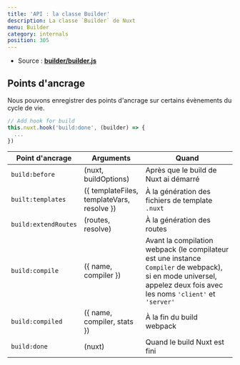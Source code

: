 ```yaml
---
title: 'API : la classe Builder'
description: La classe `Builder` de Nuxt
menu: Builder
category: internals
position: 305
---
```


- Source : **[builder/builder.js](https://github.com/nuxt/nuxt.js/blob/dev/packages/builder/src/builder.js)**

## Points d'ancrage

Nous pouvons enregistrer des points d'ancrage sur certains évènements du cycle de vie.

```js
// Add hook for build
this.nuxt.hook('build:done', (builder) => {
  ...
})
```

| Point d'ancrage      | Arguments                                  | Quand                                                                                                                                                                |
| -------------------- | ------------------------------------------ | -------------------------------------------------------------------------------------------------------------------------------------------------------------------- |
| `build:before`       | (nuxt, buildOptions)                       | Après que le build de Nuxt ai démarré                                                                                                                                |
| `built:templates`    | ({ templateFiles, templateVars, resolve }) | À la génération des fichiers de template `.nuxt`                                                                                                                     |
| `build:extendRoutes` | (routes, resolve)                          | À la génération des routes                                                                                                                                           |
| `build:compile`      | ({ name, compiler })                       | Avant la compilation webpack (le compilateur est une instance `Compiler` de webpack), si en mode universel, appelez deux fois avec les noms `'client'` et `'server'` |
| `build:compiled`     | ({ name, compiler, stats })                | À la fin du build webpack                                                                                                                                            |
| `build:done`         | (nuxt)                                     | Quand le build Nuxt est fini                                                                                                                                         |
